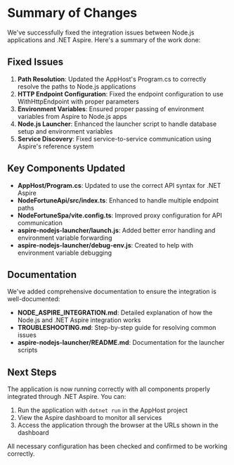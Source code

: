 # Summary of Changes

We've successfully fixed the integration issues between Node.js applications and .NET Aspire. Here's a summary of the work done:

## Fixed Issues

1. **Path Resolution**: Updated the AppHost's Program.cs to correctly resolve the paths to Node.js applications
2. **HTTP Endpoint Configuration**: Fixed the endpoint configuration to use WithHttpEndpoint with proper parameters
3. **Environment Variables**: Ensured proper passing of environment variables from Aspire to Node.js apps
4. **Node.js Launcher**: Enhanced the launcher script to handle database setup and environment variables
5. **Service Discovery**: Fixed service-to-service communication using Aspire's reference system

## Key Components Updated

- **AppHost/Program.cs**: Updated to use the correct API syntax for .NET Aspire
- **NodeFortuneApi/src/index.ts**: Enhanced to handle multiple endpoint paths
- **NodeFortuneSpa/vite.config.ts**: Improved proxy configuration for API communication
- **aspire-nodejs-launcher/launch.js**: Added better error handling and environment variable forwarding
- **aspire-nodejs-launcher/debug-env.js**: Created to help with environment variable debugging

## Documentation

We've added comprehensive documentation to ensure the integration is well-documented:

- **NODE_ASPIRE_INTEGRATION.md**: Detailed explanation of how the Node.js and .NET Aspire integration works
- **TROUBLESHOOTING.md**: Step-by-step guide for resolving common issues
- **aspire-nodejs-launcher/README.md**: Documentation for the launcher scripts

## Next Steps

The application is now running correctly with all components properly integrated through .NET Aspire. You can:

1. Run the application with `dotnet run` in the AppHost project
2. View the Aspire dashboard to monitor all services
3. Access the application through the browser at the URLs shown in the dashboard

All necessary configuration has been checked and confirmed to be working correctly.
